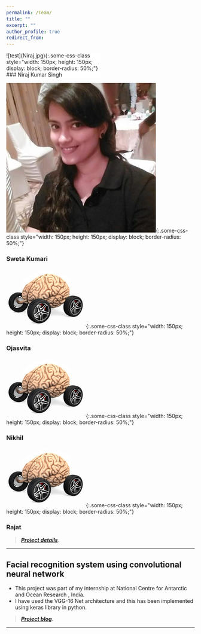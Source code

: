 ```yaml
---
permalink: /Team/
title: ""
excerpt: ""
author_profile: true
redirect_from: 
---
```

<div class="thumbnail" style="border:none; background:white;width:50%; height:50%;">
![test](Niraj.jpg){:.some-css-class style="width: 150px; height: 150px; display: block; border-radius: 50%;"}
### Niraj Kumar Singh 
</div>

![test](Sweta.jpeg){:.some-css-class style="width: 150px; height: 150px; display: block; border-radius: 50%;"}    
### Sweta Kumari

![test](neuromotive.jpg){:.some-css-class style="width: 150px; height: 150px; display: block; border-radius: 50%;"}
### Ojasvita

![test](neuromotive.jpg){:.some-css-class style="width: 150px; height: 150px; display: block; border-radius: 50%;"}
### Nikhil

![test](neuromotive.jpg){:.some-css-class style="width: 150px; height: 150px; display: block; border-radius: 50%;"}
### Rajat

> [**_Project details_**](https://anirudhk686.github.io/Seekhne-Sikhao-Initiative/).

***

## Facial recognition system using convolutional neural network 

* This project was part of my internship at National Centre for Antarctic and Ocean Research , India. 
* I have used the VGG-16 Net architecture and this has been implemented using keras library in python.

> [**_Project blog_**](https://anirudhk686.github.io/facial_recognition/).

***

